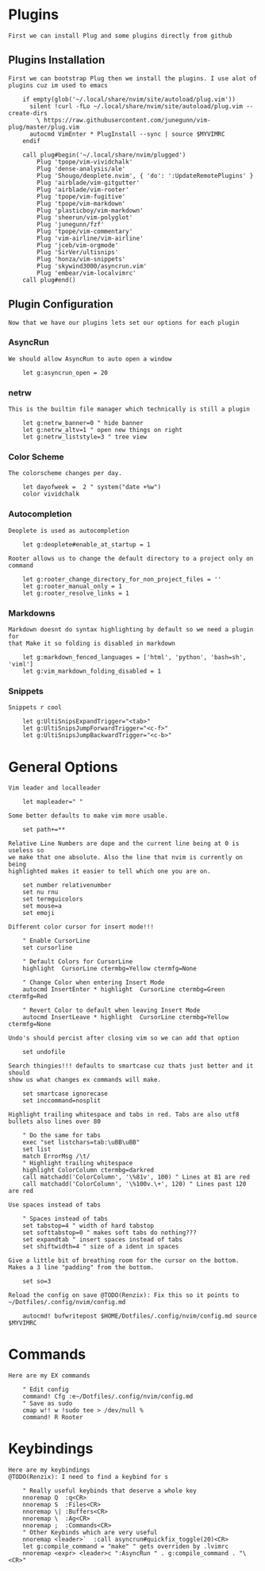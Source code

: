 # Plugins

    First we can install Plug and some plugins directly from github

## Plugins Installation

    First we can bootstrap Plug then we install the plugins. I use alot of plugins cuz im used to emacs  

```vim
    if empty(glob('~/.local/share/nvim/site/autoload/plug.vim'))
      silent !curl -fLo ~/.local/share/nvim/site/autoload/plug.vim --create-dirs
        \ https://raw.githubusercontent.com/junegunn/vim-plug/master/plug.vim
      autocmd VimEnter * PlugInstall --sync | source $MYVIMRC
    endif
    
    call plug#begin('~/.local/share/nvim/plugged')
        Plug 'tpope/vim-vividchalk'
        Plug 'dense-analysis/ale'
        Plug 'Shougo/deoplete.nvim', { 'do': ':UpdateRemotePlugins' }
        Plug 'airblade/vim-gitgutter'
        Plug 'airblade/vim-rooter'
        Plug 'tpope/vim-fugitive'
        Plug 'tpope/vim-markdown'
        Plug 'plasticboy/vim-markdown'
        Plug 'sheerun/vim-polyglot'
        Plug 'junegunn/fzf'
        Plug 'tpope/vim-commentary'
        Plug 'vim-airline/vim-airline'
        Plug 'jceb/vim-orgmode'
        Plug 'SirVer/ultisnips'
        Plug 'honza/vim-snippets'
        Plug 'skywind3000/asyncrun.vim'
        Plug 'embear/vim-localvimrc'
    call plug#end()
```

## Plugin Configuration 

    Now that we have our plugins lets set our options for each plugin

### AsyncRun

    We should allow AsyncRun to auto open a window

```vim
    let g:asyncrun_open = 20
```

### netrw

    This is the builtin file manager which technically is still a plugin

```vim
    let g:netrw_banner=0 " hide banner
    let g:netrw_altv=1 " open new things on right
    let g:netrw_liststyle=3 " tree view
```

### Color Scheme

    The colorscheme changes per day.

```vim
    let dayofweek =  2 " system("date +%w")
    color vividchalk
```

### Autocompletion

    Deoplete is used as autocompletion

```vim
    let g:deoplete#enable_at_startup = 1
```

    Rooter allows us to change the default directory to a project only on command

```vim
    let g:rooter_change_directory_for_non_project_files = ''
    let g:rooter_manual_only = 1
    let g:rooter_resolve_links = 1
```

### Markdowns

    Markdown doesnt do syntax highlighting by default so we need a plugin for
    that Make it so folding is disabled in markdown

```vim
    let g:markdown_fenced_languages = ['html', 'python', 'bash=sh', 'viml']
    let g:vim_markdown_folding_disabled = 1
```

### Snippets

    Snippets r cool

```vim
    let g:UltiSnipsExpandTrigger="<tab>"
    let g:UltiSnipsJumpForwardTrigger="<c-f>"
    let g:UltiSnipsJumpBackwardTrigger="<c-b>"
```

# General Options

    Vim leader and localleader

```vim
    let mapleader=" "
```

    Some better defaults to make vim more usable.

```vim
    set path+=**
```

    Relative Line Numbers are dope and the current line being at 0 is useless so
    we make that one absolute. Also the line that nvim is currently on being 
    highlighted makes it easier to tell which one you are on.

```vim
    set number relativenumber
    set nu rnu
    set termguicolors
    set mouse=a
    set emoji
```

    Different color cursor for insert mode!!!

```vim
    " Enable CursorLine
    set cursorline

    " Default Colors for CursorLine
    highlight  CursorLine ctermbg=Yellow ctermfg=None

    " Change Color when entering Insert Mode
    autocmd InsertEnter * highlight  CursorLine ctermbg=Green ctermfg=Red

    " Revert Color to default when leaving Insert Mode
    autocmd InsertLeave * highlight  CursorLine ctermbg=Yellow ctermfg=None
```

    Undo's should percist after closing vim so we can add that option

```vim
    set undofile
```

    Search thingies!!! defaults to smartcase cuz thats just better and it should
    show us what changes ex commands will make.

```vim
    set smartcase ignorecase
    set inccommand=nosplit
```

    Highlight trailing whitespace and tabs in red. Tabs are also utf8 bullets also lines over 80

```vim
    " Do the same for tabs
    exec "set listchars=tab:\uBB\uBB"
    set list
    match ErrorMsg /\t/
    " Highlight trailing whitespace
    highlight ColorColumn ctermbg=darkred
    call matchadd('ColorColumn', '\%81v', 100) " Lines at 81 are red
    call matchadd('ColorColumn', '\%100v.\+', 120) " Lines past 120 are red
```


    Use spaces instead of tabs  

```vim
    " Spaces instead of tabs
    set tabstop=4 " width of hard tabstop
    set softtabstop=0 " makes soft tabs do nothing???
    set expandtab " insert spaces instead of tabs
    set shiftwidth=4 " size of a ident in spaces
```

    Give a little bit of breathing room for the cursor on the bottom. Makes a 3 line "padding" from the bottom.

```vim
    set so=3
```

    Reload the config on save @TODO(Renzix): Fix this so it points to ~/Dotfiles/.config/nvim/config.md

```vim
    autocmd! bufwritepost $HOME/Dotfiles/.config/nvim/config.md source $MYVIMRC
```

# Commands

    Here are my EX commands

```vim
    " Edit config
    command! Cfg :e~/Dotfiles/.config/nvim/config.md
    " Save as sudo
    cmap w!! w !sudo tee > /dev/null %
    command! R Rooter
```

# Keybindings

    Here are my keybindings
    @TODO(Renzix): I need to find a keybind for s

```vim
    " Really useful keybinds that deserve a whole key
    nnoremap Q  :q<CR>
    nnoremap S  :Files<CR>
    nnoremap \| :Buffers<CR>
    nnoremap \  :Ag<CR>
    nnoremap ;  :Commands<CR>
    " Other Keybinds which are very useful
    nnoremap <leader>`  :call asyncrun#quickfix_toggle(20)<CR>
    let g:compile_command = "make" " gets overriden by .lvimrc
    nnoremap <expr> <leader>c ":AsyncRun " . g:compile_command . "\<CR>"
```


